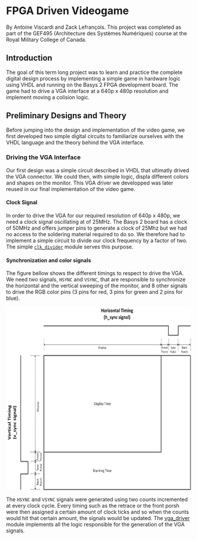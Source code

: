 # FPGA Driven Videogame
By Antoine Viscardi and Zack Lefrançois.
This project was completed as part of the GEF495 (Architecture des Systèmes Numériques) course at the Royal Military College of Canada.

## Introduction
The goal of this term long project was to learn and practice the complete digital design process by implementing a simple game in hardware logic using VHDL and running on the Basys 2 FPGA development board. The game had to drive a VGA interface at a 640p x 480p resolution and implement moving a colision logic.

## Preliminary Designs and Theory
Before jumping into the design and implementation of the video game, we first developed two simple digital circuits to familiarize ourselves with the VHDL language and the theory behind the VGA interface. 

### Driving the VGA Interface
Our first design was a simple circuit described in VHDL that ultimatly drived the VGA connector. We could then, with simple logic, displa different colors and shapes on the monitor. This VGA driver we developped was later reused in our final implementation of the video game.

#### Clock Signal
In order to drive the VGA for our required resolution of 640p x 480p, we need a clock signal oscillating at of 25MHz. The Basys 2 board has a clock of 50MHz and offers jumper pins to generate a clock of 25Mhz but we had no access to the soldering material required to do so. We therefore had to implement a simple circuit to divide our clock frequency by a factor of two. The simple [`clk_divider`](./src/clk_divider.vhd) module serves this purpose.

#### Synchronization and color signals
The figure bellow shows the different timings to respect to drive the VGA. We need two signals, `HSYNC` and `VSYNC`, that are responsible to synchronize the horizontal and the vertical sweeping of the monitor, and 8 other signals to drive the RGB color pins (3 pins for red, 3 pins for green and 2 pins for blue).

<img src="./figures/VGA_timing_diagram.jpg" height="500">

The `HSYNC` and `VSYNC` signals were generated using two counts incremented at every clock cycle. Every timing such as the retrace or the front porsh were then assigned a certain amount of clock ticks and so when the counts would hit that certain amount, the signals would be updated. The [vga_driver](./src/vga_driver.vhd) module implements all the logic responsible for the generation of the VGA signals.
